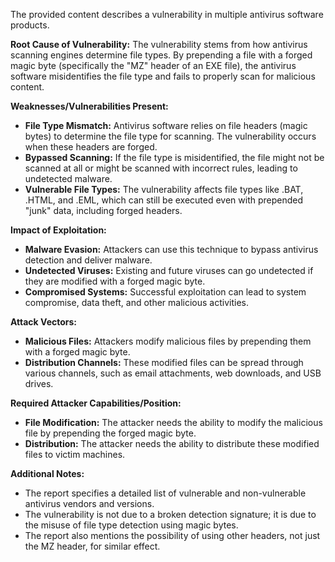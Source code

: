 The provided content describes a vulnerability in multiple antivirus software products.

**Root Cause of Vulnerability:** The vulnerability stems from how antivirus scanning engines determine file types. By prepending a file with a forged magic byte (specifically the "MZ" header of an EXE file), the antivirus software misidentifies the file type and fails to properly scan for malicious content.

**Weaknesses/Vulnerabilities Present:**
*   **File Type Mismatch:** Antivirus software relies on file headers (magic bytes) to determine the file type for scanning. The vulnerability occurs when these headers are forged.
*   **Bypassed Scanning:** If the file type is misidentified, the file might not be scanned at all or might be scanned with incorrect rules, leading to undetected malware.
*   **Vulnerable File Types:** The vulnerability affects file types like .BAT, .HTML, and .EML, which can still be executed even with prepended "junk" data, including forged headers.

**Impact of Exploitation:**
*   **Malware Evasion:** Attackers can use this technique to bypass antivirus detection and deliver malware.
*   **Undetected Viruses:**  Existing and future viruses can go undetected if they are modified with a forged magic byte.
*   **Compromised Systems:** Successful exploitation can lead to system compromise, data theft, and other malicious activities.

**Attack Vectors:**
*   **Malicious Files:** Attackers modify malicious files by prepending them with a forged magic byte.
*   **Distribution Channels:** These modified files can be spread through various channels, such as email attachments, web downloads, and USB drives.

**Required Attacker Capabilities/Position:**
*   **File Modification:** The attacker needs the ability to modify the malicious file by prepending the forged magic byte.
*   **Distribution:** The attacker needs the ability to distribute these modified files to victim machines.

**Additional Notes:**
* The report specifies a detailed list of vulnerable and non-vulnerable antivirus vendors and versions.
* The vulnerability is not due to a broken detection signature; it is due to the misuse of file type detection using magic bytes.
* The report also mentions the possibility of using other headers, not just the MZ header, for similar effect.